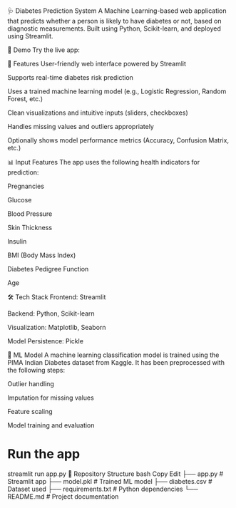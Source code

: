 🩺 Diabetes Prediction System
A Machine Learning-based web application that predicts whether a person is likely to have diabetes or not, based on diagnostic measurements. Built using Python, Scikit-learn, and deployed using Streamlit.

🚀 Demo
Try the live app:

📌 Features
User-friendly web interface powered by Streamlit

Supports real-time diabetes risk prediction

Uses a trained machine learning model (e.g., Logistic Regression, Random Forest, etc.)

Clean visualizations and intuitive inputs (sliders, checkboxes)

Handles missing values and outliers appropriately

Optionally shows model performance metrics (Accuracy, Confusion Matrix, etc.)

📊 Input Features
The app uses the following health indicators for prediction:

Pregnancies

Glucose

Blood Pressure

Skin Thickness

Insulin

BMI (Body Mass Index)

Diabetes Pedigree Function

Age

🛠️ Tech Stack
Frontend: Streamlit

Backend: Python, Scikit-learn

Visualization: Matplotlib, Seaborn

Model Persistence: Pickle

🧠 ML Model
A machine learning classification model is trained using the PIMA Indian Diabetes dataset from Kaggle.
It has been preprocessed with the following steps:

Outlier handling

Imputation for missing values

Feature scaling

Model training and evaluation


# Run the app
streamlit run app.py
📁 Repository Structure
bash
Copy
Edit
├── app.py                 # Streamlit app
├── model.pkl              # Trained ML model
├── diabetes.csv           # Dataset used
├── requirements.txt       # Python dependencies
└── README.md              # Project documentation
